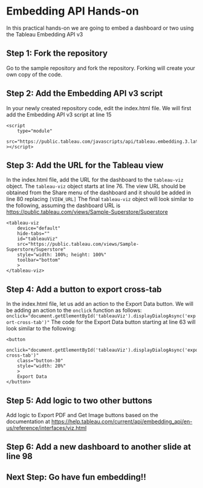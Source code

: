 # Embedding API Hands-on

In this practical hands-on we are going to embed a dashboard or two using the Tableau Embedding API v3

## Step 1: Fork the repository

Go to the sample repository and fork the repository. Forking will create your own copy of the code.

## Step 2: Add the Embedding API v3 script

In your newly created repository code, edit the index.html file. We will first add the Embedding API v3 script at line 15

```
<script
    type="module"
    src="https://public.tableau.com/javascripts/api/tableau.embedding.3.latest.js"
></script>
```

## Step 3: Add the URL for the Tableau view

In the index.html file, add the URL for the dashboard to the `tableau-viz` object. The `tableau-viz` object starts at line 76. The view URL should be obtained from the Share menu of the dashboard and it should be added in line 80 replacing `[VIEW_URL]`
The final `tableau-viz` object will look similar to the following, assuming the dashboard URL is https://public.tableau.com/views/Sample-Superstore/Superstore

```
<tableau-viz
    device="default"
    hide-tabs=""
    id="tableauViz"
    src="https://public.tableau.com/views/Sample-Superstore/Superstore"
    style="width: 100%; height: 100%"
    toolbar="bottom"
    >
</tableau-viz>
```

## Step 4: Add a button to export cross-tab

In the index.html file, let us add an action to the Export Data button. We will be adding an action to the `onclick` function as follows: `onclick="document.getElementById('tableauViz').displayDialogAsync('export-cross-tab')"` The code for the Export Data button starting at line 63 will look similar to the following:

```
<button
    onclick="document.getElementById('tableauViz').displayDialogAsync('export-cross-tab')"
    class="button-30"
    style="width: 20%"
    >
    Export Data
</button>
```

## Step 5: Add logic to two other buttons

Add logic to Export PDF and Get Image buttons based on the documentation at https://help.tableau.com/current/api/embedding_api/en-us/reference/interfaces/viz.html

## Step 6: Add a new dashboard to another slide at line 98

## Next Step: Go have fun embedding!!
